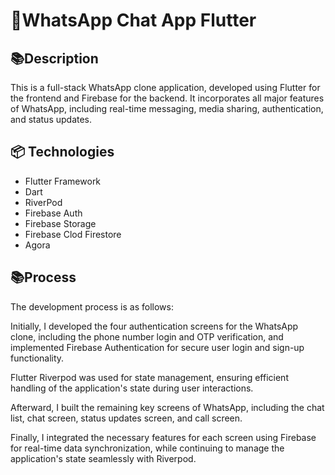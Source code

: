# 📱WhatsApp Chat App Flutter

## 📚Description

This is a full-stack WhatsApp clone application, developed using Flutter for the frontend and Firebase for the backend. It incorporates all major features of WhatsApp, including real-time messaging, media sharing, authentication, and status updates.

## 📦 Technologies
- Flutter Framework
- Dart
- RiverPod
- Firebase Auth
- Firebase Storage
- Firebase Clod Firestore
- Agora

## 📚Process
The development process is as follows:

Initially, I developed the four authentication screens for the WhatsApp clone, including the phone number login and OTP verification, and implemented Firebase Authentication for secure user login and sign-up functionality.

Flutter Riverpod was used for state management, ensuring efficient handling of the application's state during user interactions.

Afterward, I built the remaining key screens of WhatsApp, including the chat list, chat screen, status updates screen, and call screen.

Finally, I integrated the necessary features for each screen using Firebase for real-time data synchronization, while continuing to manage the application's state seamlessly with Riverpod.
